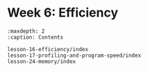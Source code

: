 # Week 6: Efficiency
```{toctree}
:maxdepth: 2
:caption: Contents

lesson-16-efficiency/index
lesson-17-profiling-and-program-speed/index
lesson-24-memory/index
```
